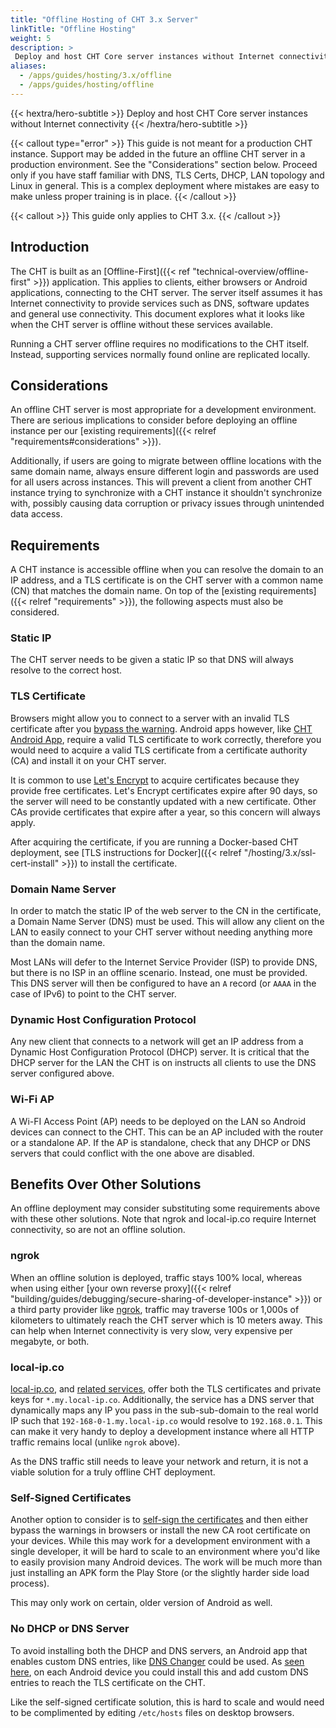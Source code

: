 ```yaml
---
title: "Offline Hosting of CHT 3.x Server"
linkTitle: "Offline Hosting"
weight: 5
description: >
 Deploy and host CHT Core server instances without Internet connectivity
aliases:
  - /apps/guides/hosting/3.x/offline
  - /apps/guides/hosting/offline
---
```


{{< hextra/hero-subtitle >}}
 Deploy and host CHT Core server instances without Internet connectivity
{{< /hextra/hero-subtitle >}}

{{< callout type="error" >}}
  This guide is not meant for a production CHT instance.  Support may be added in the future an offline CHT server in a production environment.  See the "Considerations" section below.
  Proceed only if you have staff familiar with DNS, TLS Certs, DHCP, LAN topology and Linux in general. This is a complex deployment where mistakes are easy to make unless proper training is in place. 
{{< /callout >}}

{{< callout >}}
  This guide only applies to CHT 3.x.
{{< /callout >}}

## Introduction

The CHT is built as an [Offline-First]({{< ref "technical-overview/offline-first" >}}) application. This applies to clients, either  browsers or Android applications, connecting to the CHT server.  The server itself assumes it has Internet connectivity to provide services such as DNS, software updates and general use connectivity.  This document explores what it looks like when the CHT server is offline without these services available.

Running a CHT server offline requires no modifications to the CHT itself.  Instead, supporting services normally found online are replicated locally.

## Considerations

An offline CHT server is most appropriate for a development environment.  There are serious implications to consider before deploying an offline instance per our [existing requirements]({{< relref "requirements#considerations" >}}).

Additionally, if users are going to migrate between offline locations with the same domain name, always ensure different login and passwords are used for all users across instances. This will prevent a client from another CHT instance trying to synchronize with a CHT instance it shouldn't synchronize with, possibly causing data corruption or privacy issues through unintended data access.


## Requirements

A CHT instance is accessible offline when you can resolve the domain to an IP address, and a TLS certificate is on the CHT server with a common name (CN) that matches the domain name. On top of the [existing requirements]({{< relref "requirements" >}}), the following aspects must also be considered.

### Static IP

The CHT server needs to be given a static IP so that DNS will always resolve to the correct host.

### TLS Certificate

Browsers might allow you to connect to a server with an invalid TLS certificate after you [bypass the warning](https://www.ssl.com/guide/troubleshooting-ssl-tls-browser-errors-and-warnings/). Android apps however, like [CHT Android App](https://github.com/medic/cht-android), require a valid TLS certificate to work correctly, therefore you would need to acquire a valid TLS certificate from a certificate authority (CA) and install it on your CHT server.

It is common to use [Let's Encrypt](https://en.wikipedia.org/wiki/Let%27s_encrypt) to acquire certificates because they provide free certificates. Let's Encrypt certificates expire after 90 days, so the server will need to be constantly updated with a new certificate.  Other CAs provide certificates that expire after a year, so this concern will always apply.

After acquiring the certificate, if you are running a Docker-based CHT deployment, see [TLS instructions for Docker]({{< relref "/hosting/3.x/ssl-cert-install" >}}) to install the certificate.

### Domain Name Server

In order to match the static IP of the web server to the CN in the certificate, a Domain Name Server (DNS) must be used.  This will allow any client on the LAN to easily connect to your CHT server without needing anything more than the domain name.

Most LANs will defer to the Internet Service Provider (ISP) to provide DNS, but there is no ISP in an offline scenario.  Instead, one must be provided. This DNS server will then be configured to have an `A` record (or `AAAA` in the case of IPv6) to point to the CHT server.

### Dynamic Host Configuration Protocol

Any new client that connects to a network will get an IP address from a Dynamic Host Configuration Protocol (DHCP) server.  It is critical that the DHCP server for the LAN the CHT is on instructs all clients to use the DNS server configured above.


### Wi-Fi AP

A Wi-FI Access Point (AP) needs to be deployed on the LAN so Android devices can connect to the CHT.  This can be an AP included with the router or a standalone AP. If the AP is standalone, check that any DHCP or DNS servers that could conflict with the one above are disabled.

## Benefits Over Other Solutions

An offline deployment may consider substituting some requirements above with these other solutions.  Note that ngrok and local-ip.co require Internet connectivity, so are not an offline solution.

### ngrok

When an offline solution is deployed, traffic stays 100% local, whereas when using either [your own reverse proxy]({{< relref "building/guides/debugging/secure-sharing-of-developer-instance" >}}) or a third party provider like [ngrok](https://ngrok.com/), traffic may traverse 100s or 1,000s of kilometers to ultimately reach the CHT server which is 10 meters away. This can help when Internet connectivity is very slow, very expensive per megabyte, or both.

### local-ip.co 

[local-ip.co](http://local-ip.co/), and [related services](https://local-ip.medicmobile.org/), offer both the TLS certificates and private keys for `*.my.local-ip.co`.  Additionally, the service has a DNS server that dynamically maps any IP you pass in the sub-sub-domain to the real world IP such that `192-168-0-1.my.local-ip.co` would resolve to `192.168.0.1`.  This can make it very handy to deploy a development instance where all HTTP traffic remains local (unlike `ngrok` above).

As the DNS traffic still needs to leave your network and return, it is not a viable solution for a truly offline CHT deployment.

### Self-Signed Certificates

Another option to consider is to [self-sign the certificates](https://gist.github.com/fntlnz/cf14feb5a46b2eda428e000157447309) and then either bypass the warnings in browsers or install the new CA root certificate on your devices.  While this may work for a development environment with a single developer, it will be hard to scale to an environment where you'd like to easily provision many Android devices.  The work will be much more than just installing an APK form the Play Store (or the slightly harder side load process).

This may only work on certain, older version of Android as well.

### No DHCP or DNS Server

To avoid installing both the DHCP and DNS servers, an Android app that enables custom DNS entries, like [DNS Changer](https://play.google.com/store/apps/details?id=com.burakgon.dnschanger) could be used.  As [seen here](https://stackoverflow.com/questions/6370017/mapping-a-hostname-to-an-ip-address-on-android), on each Android device you could install this and add custom DNS entries to reach the TLS certificate on the CHT.

Like the self-signed certificate solution, this is hard to scale and would need to be complimented by editing `/etc/hosts` files on desktop browsers.
